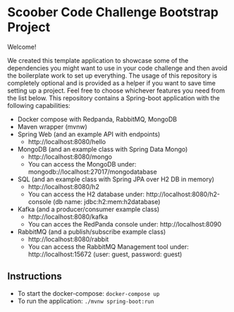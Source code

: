 # Scoober Code Challenge Bootstrap Project

Welcome!

We created this template application to showcase some of the dependencies you might want to use in your code
challenge and then avoid the boilerplate work to set up everything. The usage of this repository is completely optional
and is provided as a helper if you want to save time setting up a project. Feel free to choose whichever features you need 
from the list below. This repository contains a Spring-boot application with the following capabilities:

- Docker compose with Redpanda, RabbitMQ, MongoDB
- Maven wrapper (mvnw)
- Spring Web (and an example API with endpoints)
  - http://localhost:8080/hello
- MongoDB (and an example class with Spring Data Mongo)
  - http://localhost:8080/mongo
  - You can access the MongoDB under: mongodb://localhost:27017/mongodatabase
- SQL (and an example class with Spring JPA over H2 DB in memory)
  - http://localhost:8080/h2
  - You can access the H2 database under: http://localhost:8080/h2-console (db name: jdbc:h2:mem:h2database)
- Kafka (and a producer/consumer example class)
  - http://localhost:8080/kafka
  - You can acces the RedPanda console under: http://localhost:8090
- RabbitMQ (and a publish/subscribe example class)
  - http://localhost:8080/rabbit
  - You can access the RabbitMQ Management tool under: http://localhost:15672 (user: guest, password: guest)


## Instructions

- To start the docker-compose: `docker-compose up`
- To run the application: `./mvnw spring-boot:run`
